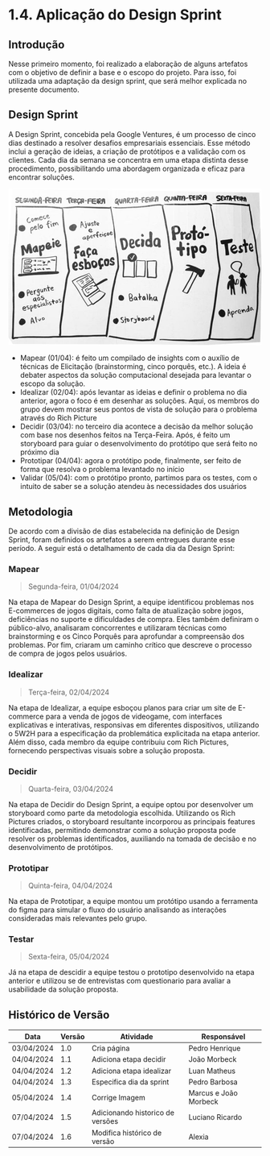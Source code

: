 # 1.4. Aplicação do Design Sprint

## Introdução

Nesse primeiro momento, foi realizado a elaboração de alguns artefatos com o objetivo de definir a base e o escopo do projeto. Para isso, foi utilizada uma adaptação da design sprint, que será melhor explicada no presente documento.

## Design Sprint

A Design Sprint, concebida pela Google Ventures, é um processo de cinco dias destinado a resolver desafios empresariais essenciais. Esse método inclui a geração de ideias, a criação de protótipos e a validação com os clientes. Cada dia da semana se concentra em uma etapa distinta desse procedimento, possibilitando uma abordagem organizada e eficaz para encontrar soluções.

![DesignSprint](../assets/designSprint.png)

- Mapear (01/04): é feito um compilado de insights com o auxílio de técnicas de Elicitação (brainstorming, cinco porquês, etc.). A ideia é debater aspectos da solução computacional desejada para levantar o escopo da solução.
- Idealizar (02/04): após levantar as ideias e definir o problema no dia anterior, agora o foco é em desenhar as soluções. Aqui, os membros do grupo devem mostrar seus pontos de vista de solução para o problema através do Rich Picture
- Decidir (03/04): no terceiro dia acontece a decisão da melhor solução com base nos desenhos feitos na Terça-Feira. Após, é feito um storyboard para guiar o desenvolvimento do protótipo que será feito no próximo dia
- Prototipar (04/04): agora o protótipo pode, finalmente, ser feito de forma que resolva o problema levantado no início
- Validar (05/04): com o protótipo pronto, partimos para os testes, com o intuito de saber se a solução atendeu às necessidades dos usuários

## Metodologia

De acordo com a divisão de dias estabelecida na definição de Design Sprint, foram definidos os artefatos a serem entregues durante esse período. A seguir está o detalhamento de cada dia da Design Sprint:

### Mapear
> Segunda-feira, 01/04/2024

Na etapa de Mapear do Design Sprint, a equipe identificou problemas nos E-commerces de jogos digitais, como falta de atualização sobre jogos, deficiências no suporte e dificuldades de compra. Eles também definiram o público-alvo, analisaram concorrentes e utilizaram técnicas como brainstorming e os Cinco Porquês para aprofundar a compreensão dos problemas. Por fim, criaram um caminho crítico que descreve o processo de compra de jogos pelos usuários.

### Idealizar
> Terça-feira, 02/04/2024

Na etapa de Idealizar, a equipe esboçou planos para criar um site de E-commerce para a venda de jogos de videogame, com interfaces explicativas e interativas, responsivas em diferentes dispositivos, utilizando o 5W2H para a especificação da problemática explicitada na etapa anterior. Além disso, cada membro da equipe contribuiu com Rich Pictures, fornecendo perspectivas visuais sobre a solução proposta.

### Decidir
> Quarta-feira, 03/04/2024

Na etapa de Decidir do Design Sprint, a equipe optou por desenvolver um storyboard como parte da metodologia escolhida. Utilizando os Rich Pictures criados, o storyboard resultante incorporou as principais features identificadas, permitindo demonstrar como a solução proposta pode resolver os problemas identificados, auxiliando na tomada de decisão e no desenvolvimento de protótipos.

### Prototipar
> Quinta-feira, 04/04/2024

Na etapa de Prototipar, a equipe montou um protótipo usando a ferramenta do figma para simular o fluxo do usuário analisando as interações consideradas mais relevantes pelo grupo.

### Testar
> Sexta-feira, 05/04/2024

Já na etapa de descidir a equipe testou o prototipo desenvolvido na etapa anterior e utilizou se de entrevistas com questionario para avaliar a usabilidade da solução proposta.


## Histórico de Versão

| Data | Versão | Atividade | Responsável |
| ---- | ------ | --------- | ----------- |
| 03/04/2024 | 1.0 | Cria página | Pedro Henrique |
| 04/04/2024 | 1.1 | Adiciona etapa decidir | João Morbeck |
| 04/04/2024 | 1.2 | Adiciona etapa idealizar | Luan Matheus  |
| 04/04/2024 | 1.3 | Especifica dia da sprint | Pedro Barbosa |
| 05/04/2024 | 1.4 | Corrige Imagem | Marcus e João Morbeck |
| 07/04/2024 | 1.5 | Adicionando historico de versões | Luciano Ricardo |
| 07/04/2024 | 1.6 | Modifica histórico de versão | Alexia |
